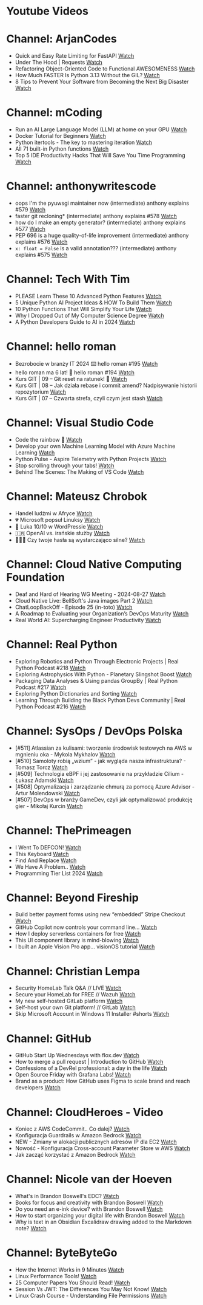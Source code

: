 
Youtube Videos
==============

# Channel: ArjanCodes
  
 - Quick and Easy Rate Limiting for FastAPI  [Watch](https://youtu.be/pZunzLJ1qcQ)  
 - Under The Hood | Requests  [Watch](https://youtu.be/aOly5eEDXug)  
 - Refactoring Object-Oriented Code to Functional AWESOMENESS  [Watch](https://youtu.be/DvdZv_DD0DY)  
 - How Much FASTER Is Python 3.13 Without the GIL?  [Watch](https://youtu.be/zWPe_CUR4yU)  
 - 8 Tips to Prevent Your Software from Becoming the Next Big Disaster  [Watch](https://youtu.be/IzU_5fT4m_M)
# Channel: mCoding
  
 - Run an AI Large Language Model (LLM) at home on your GPU  [Watch](https://youtu.be/RejIVgfER-4)  
 - Docker Tutorial for Beginners  [Watch](https://youtu.be/b0HMimUb4f0)  
 - Python itertools - The key to mastering iteration  [Watch](https://youtu.be/1p7xa_BHYDs)  
 - All 71 built-in Python functions  [Watch](https://youtu.be/7Qu_KXc7xSI)  
 - Top 5 IDE Productivity Hacks That Will Save You Time Programming  [Watch](https://youtu.be/HBC7i1AbsyA)
# Channel: anthonywritescode
  
 - oops I'm the pyuwsgi maintainer now (intermediate) anthony explains #579  [Watch](https://youtu.be/WILYaDNez4g)  
 - faster git recloning* (intermediate) anthony explains #578  [Watch](https://youtu.be/rLHNAiLv7r0)  
 - how do I make an empty generator? (intermediate) anthony explains #577  [Watch](https://youtu.be/b0mUqJc4a2g)  
 - PEP 696 is a huge quality-of-life improvement (intermediate) anthony explains #576  [Watch](https://youtu.be/NC3Bv104SQM)  
 - `x: float = False` is a valid annotation??? (intermediate) anthony explains #575  [Watch](https://youtu.be/RYD87EL1Zbs)
# Channel: Tech With Tim
  
 - PLEASE Learn These 10 Advanced Python Features  [Watch](https://youtu.be/6ViGc5NgdSw)  
 - 5 Unique Python AI Project Ideas & HOW To Build Them  [Watch](https://youtu.be/HIvQWdqvl7o)  
 - 10 Python Functions That Will Simplify Your Life  [Watch](https://youtu.be/zPfSwhofPpk)  
 - Why I Dropped Out of My Computer Science Degree  [Watch](https://youtu.be/_VRjdkKDoe4)  
 - A Python Developers Guide to AI in 2024  [Watch](https://youtu.be/OHf5bapbrcI)
# Channel: hello roman
  
 - Bezrobocie w branży IT 2024 ⌨️ hello roman #195  [Watch](https://youtu.be/3A0h9uNj0Z4)  
 - hello roman ma 6 lat!  🎉  hello roman #194  [Watch](https://youtu.be/2VcweF4sVRE)  
 - Kurs GIT | 09 – Git reset na ratunek! 🛟  [Watch](https://youtu.be/vri36csppEY)  
 - Kurs GIT | 08 – Jak działa rebase i commit amend? Nadpisywanie historii repozytorium  [Watch](https://youtu.be/4GKI4Gz97TE)  
 - Kurs GIT | 07 – Czwarta strefa, czyli czym jest stash  [Watch](https://youtu.be/T9n2tF60cY0)
# Channel: Visual Studio Code
  
 - Code the rainbow 🌈  [Watch](https://youtu.be/EUHdWX7UK_Q)  
 - Develop your own Machine Learning Model with Azure Machine Learning  [Watch](https://youtu.be/jHGqT_X7e7Q)  
 - Python Pulse - Aspire Telemetry with Python Projects  [Watch](https://youtu.be/JqSC7-tTNNU)  
 - Stop scrolling through your tabs!  [Watch](https://youtu.be/Gy3dpfB3u0o)  
 - Behind The Scenes: The Making of VS Code  [Watch](https://youtu.be/BDU63r4bS9Q)
# Channel: Mateusz Chrobok
  
 - Handel ludźmi w Afryce  [Watch](https://youtu.be/vTzoRq5l0mw)  
 - 💔 Microsoft popsuł Linuksy  [Watch](https://youtu.be/mZMv4CHGupY)  
 - 💬 Luka 10/10 w WordPressie  [Watch](https://youtu.be/ftS-9oCVxEY)  
 - 🇮🇷 OpenAI vs. irańskie służby  [Watch](https://youtu.be/PdiiAjRlgvc)  
 - 👨🏻‍🎓 Czy twoje hasła są wystarczająco silne?  [Watch](https://youtu.be/-SV1AFKHTxc)
# Channel: Cloud Native Computing Foundation
  
 - Deaf and Hard of Hearing WG Meeting - 2024-08-27  [Watch](https://youtu.be/7w45Xitwsok)  
 - Cloud Native Live: BellSoft's Java images Part 2  [Watch](https://youtu.be/V8cstHZ3lxo)  
 - ChatLoopBackOff - Episode 25 (in-toto)  [Watch](https://youtu.be/T9MOUvLYfzU)  
 - A Roadmap to Evaluating your Organization’s DevOps Maturity  [Watch](https://youtu.be/xM0cOGpuzoU)  
 - Real World AI: Supercharging Engineer Productivity  [Watch](https://youtu.be/Za75I9jjW1s)
# Channel: Real Python
  
 - Exploring Robotics and Python Through Electronic Projects | Real Python Podcast #218  [Watch](https://youtu.be/S7-bVABAoZE)  
 - Exploring Astrophysics With Python - Planetary Slingshot Boost  [Watch](https://youtu.be/TsCZNoaOjWI)  
 - Packaging Data Analyses & Using pandas GroupBy | Real Python Podcast #217  [Watch](https://youtu.be/4-3yg_tjSvU)  
 - Exploring Python Dictionaries and Sorting  [Watch](https://youtu.be/89P-Vdx8UqI)  
 - Learning Through Building the Black Python Devs Community | Real Python Podcast #216  [Watch](https://youtu.be/tQ4wGZucom4)
# Channel: SysOps / DevOps Polska
  
 - [#511] Atlassian za kulisami: tworzenie środowisk testowych na AWS w mgnieniu oka - Mykola Mykhalov  [Watch](https://youtu.be/V53C-FrcIWk)  
 - [#510] Samoloty robią „wzium” - jak wygląda nasza infrastruktura? - Tomasz Torcz  [Watch](https://youtu.be/Y_6849qBioI)  
 - [#509] Technologia eBPF i jej zastosowanie na przykładzie Cilium - Łukasz Adamski  [Watch](https://youtu.be/ykgAgBMG9DE)  
 - [#508] Optymalizacja i zarządzanie chmurą za pomocą Azure Advisor - Artur Molendowski  [Watch](https://youtu.be/1rOCWlYfM7E)  
 - [#507] DevOps w branży GameDev, czyli jak optymalizować produkcję gier - Mikołaj Kurcin  [Watch](https://youtu.be/x7Y6S40w75M)
# Channel: ThePrimeagen
  
 - I Went To DEFCON!  [Watch](https://youtu.be/GwcFxTuMYmU)  
 - This Keyboard  [Watch](https://youtu.be/dhuX9t2j5Hc)  
 - Find And Replace  [Watch](https://youtu.be/v2a6Nv7RSd0)  
 - We Have A Problem..  [Watch](https://youtu.be/1-0r90bm6CE)  
 - Programming Tier List 2024  [Watch](https://youtu.be/c3yRbrYIUeo)
# Channel: Beyond Fireship
  
 - Build better payment forms using new “embedded” Stripe Checkout  [Watch](https://youtu.be/7WFXl4-aCxs)  
 - GitHub Copilot now controls your command line...  [Watch](https://youtu.be/P8MfgV9us4o)  
 - How I deploy serverless containers for free  [Watch](https://youtu.be/cw34KMPSt4k)  
 - This UI component library is mind-blowing  [Watch](https://youtu.be/RPa3_AD1_Vs)  
 - I built an Apple Vision Pro app... visionOS tutorial  [Watch](https://youtu.be/_xfZIr5sDLw)
# Channel: Christian Lempa
  
 - Security HomeLab Talk Q&A // LIVE  [Watch](https://youtu.be/Xufa5nrd4SA)  
 - Secure your HomeLab for FREE // Wazuh  [Watch](https://youtu.be/RjvKn0Q3rgg)  
 - My new self-hosted GitLab platform  [Watch](https://youtu.be/_BigjMxh7Xs)  
 - Self-host your own Git platform! // GitLab  [Watch](https://youtu.be/qoqtSihN1kU)  
 - Skip Microsoft Account in Windows 11 Installer #shorts  [Watch](https://youtu.be/EjSChSA-7ag)
# Channel: GitHub
  
 - GitHub Start Up Wednesdays with flox.dev  [Watch](https://youtu.be/-HSAdZboK-8)  
 - How to merge a pull request | Introduction to GitHub  [Watch](https://youtu.be/FDXSgyDGmho)  
 - Confessions of a DevRel professional: a day in the life  [Watch](https://youtu.be/2iI-xS-omkA)  
 - Open Source Friday with Grafana Labs!  [Watch](https://youtu.be/xzhSiSaF3g0)  
 - Brand as a product: How GitHub uses Figma to scale brand and reach developers  [Watch](https://youtu.be/_38BSWenmzc)
# Channel: CloudHeroes - Video
  
 - Koniec z AWS CodeCommit.. Co dalej?  [Watch](https://youtu.be/fkggBFBDOVk)  
 - Konfiguracja Guardrails w Amazon Bedrock  [Watch](https://youtu.be/mVQrBKucLGM)  
 - NEW - Zmiany w alokacji publicznych adresów IP dla EC2  [Watch](https://youtu.be/ltZzJRP3Wxg)  
 - Nowość - Konfiguracja Cross-account Parameter Store w AWS  [Watch](https://youtu.be/6kvGgv9vIgQ)  
 - Jak zacząć korzystać z Amazon Bedrock  [Watch](https://youtu.be/DZa3mpKslD8)
# Channel: Nicole van der Hoeven
  
 - What's in Brandon Boswell's EDC?  [Watch](https://youtu.be/Noswl0jCA4k)  
 - Books for focus and creativity with Brandon Boswell  [Watch](https://youtu.be/Ugc4U8Rx7RM)  
 - Do you need an e-ink device? with Brandon Boswell  [Watch](https://youtu.be/uUKPV6mWMFM)  
 - How to start organizing your digital life with Brandon Boswell  [Watch](https://youtu.be/Ykhyw3T3ICU)  
 - Why is text in an Obsidian Excalidraw drawing added to the Markdown note?  [Watch](https://youtu.be/HG5IuDIWHgY)
# Channel: ByteByteGo
  
 - How the Internet Works in 9 Minutes  [Watch](https://youtu.be/sMHzfigUxz4)  
 - Linux Performance Tools!  [Watch](https://youtu.be/iJ_eIsA5E1U)  
 - 25 Computer Papers You Should Read!  [Watch](https://youtu.be/_kynGl5hr9U)  
 - Session Vs JWT: The Differences You May Not Know!  [Watch](https://youtu.be/fyTxwIa-1U0)  
 - Linux Crash Course - Understanding File Permissions  [Watch](https://youtu.be/4N4Q576i3zA)